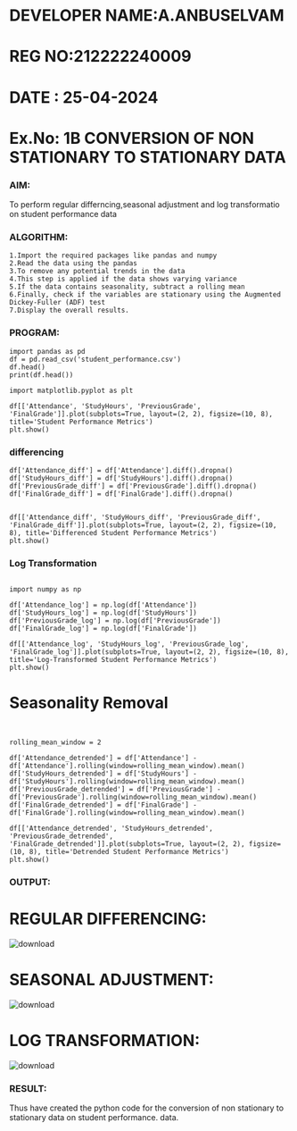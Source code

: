 # DEVELOPER NAME:A.ANBUSELVAM
# REG NO:212222240009
# DATE : 25-04-2024
# Ex.No: 1B                     CONVERSION OF NON STATIONARY TO STATIONARY DATA
 

### AIM:
To perform regular differncing,seasonal adjustment and log transformatio on student performance data
### ALGORITHM:
```
1.Import the required packages like pandas and numpy
2.Read the data using the pandas
3.To remove any potential trends in the data
4.This step is applied if the data shows varying variance
5.If the data contains seasonality, subtract a rolling mean
6.Finally, check if the variables are stationary using the Augmented Dickey-Fuller (ADF) test
7.Display the overall results.
```

### PROGRAM:
```
import pandas as pd
df = pd.read_csv('student_performance.csv')
df.head()
print(df.head())

import matplotlib.pyplot as plt

df[['Attendance', 'StudyHours', 'PreviousGrade', 'FinalGrade']].plot(subplots=True, layout=(2, 2), figsize=(10, 8), title='Student Performance Metrics')
plt.show()
```

### differencing
```
df['Attendance_diff'] = df['Attendance'].diff().dropna()
df['StudyHours_diff'] = df['StudyHours'].diff().dropna()
df['PreviousGrade_diff'] = df['PreviousGrade'].diff().dropna()
df['FinalGrade_diff'] = df['FinalGrade'].diff().dropna()


df[['Attendance_diff', 'StudyHours_diff', 'PreviousGrade_diff', 'FinalGrade_diff']].plot(subplots=True, layout=(2, 2), figsize=(10, 8), title='Differenced Student Performance Metrics')
plt.show()
```

### Log Transformation
```

import numpy as np

df['Attendance_log'] = np.log(df['Attendance'])
df['StudyHours_log'] = np.log(df['StudyHours'])
df['PreviousGrade_log'] = np.log(df['PreviousGrade'])
df['FinalGrade_log'] = np.log(df['FinalGrade'])

df[['Attendance_log', 'StudyHours_log', 'PreviousGrade_log', 'FinalGrade_log']].plot(subplots=True, layout=(2, 2), figsize=(10, 8), title='Log-Transformed Student Performance Metrics')
plt.show()
```
# Seasonality Removal
```


rolling_mean_window = 2

df['Attendance_detrended'] = df['Attendance'] - df['Attendance'].rolling(window=rolling_mean_window).mean()
df['StudyHours_detrended'] = df['StudyHours'] - df['StudyHours'].rolling(window=rolling_mean_window).mean()
df['PreviousGrade_detrended'] = df['PreviousGrade'] - df['PreviousGrade'].rolling(window=rolling_mean_window).mean()
df['FinalGrade_detrended'] = df['FinalGrade'] - df['FinalGrade'].rolling(window=rolling_mean_window).mean()

df[['Attendance_detrended', 'StudyHours_detrended', 'PreviousGrade_detrended', 'FinalGrade_detrended']].plot(subplots=True, layout=(2, 2), figsize=(10, 8), title='Detrended Student Performance Metrics')
plt.show()
````





### OUTPUT:
# REGULAR DIFFERENCING:
![download](https://github.com/user-attachments/assets/b53ace7f-0c18-4931-9373-6d799be97748)
# SEASONAL ADJUSTMENT:
![download](https://github.com/user-attachments/assets/2d3e2a61-4c78-4760-8197-bdd5caca9620)
# LOG TRANSFORMATION:
![download](https://github.com/user-attachments/assets/629dee6a-6a32-4f7d-beec-33ed0ed5e70d)


### RESULT:
Thus  have created the python code for the conversion of non stationary to stationary data on student performance.
data.
